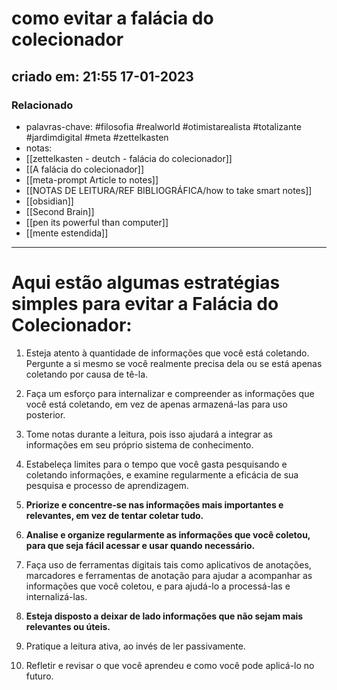 # como evitar a falácia do colecionador
## criado em: 21:55 17-01-2023

### Relacionado
- palavras-chave: #filosofia #realworld #otimistarealista #totalizante #jardimdigital #meta #zettelkasten 
- notas: 
- [[zettelkasten - deutch - falácia do colecionador]]
- [[A falácia do colecionador]]
- [[meta-prompt Article to notes]]
- [[NOTAS DE LEITURA/REF BIBLIOGRÁFICA/how to take smart notes]]
- [[obsidian]]
- [[Second Brain]]
- [[pen its powerful than computer]]
- [[mente estendida]]
---

# Aqui estão algumas estratégias simples para evitar a Falácia do Colecionador:

1.  Esteja atento à quantidade de informações que você está coletando. Pergunte a si mesmo se você realmente precisa dela ou se está apenas coletando por causa de tê-la.
    
2.  Faça um esforço para internalizar e compreender as informações que você está coletando, em vez de apenas armazená-las para uso posterior.
    
3.  Tome notas durante a leitura, pois isso ajudará a integrar as informações em seu próprio sistema de conhecimento.
    
4.  Estabeleça limites para o tempo que você gasta pesquisando e coletando informações, e examine regularmente a eficácia de sua pesquisa e processo de aprendizagem.
    
5.  **Priorize e concentre-se nas informações mais importantes e relevantes, em vez de tentar coletar tudo.**
    
6.  **Analise e organize regularmente as informações que você coletou, para que seja fácil acessar e usar quando necessário.**
    
7.  Faça uso de ferramentas digitais tais como aplicativos de anotações, marcadores e ferramentas de anotação para ajudar a acompanhar as informações que você coletou, e para ajudá-lo a processá-las e internalizá-las.
    
8.  **Esteja disposto a deixar de lado informações que não sejam mais relevantes ou úteis.**
    
9.  Pratique a leitura ativa, ao invés de ler passivamente.
    
10.  Refletir e revisar o que você aprendeu e como você pode aplicá-lo no futuro.